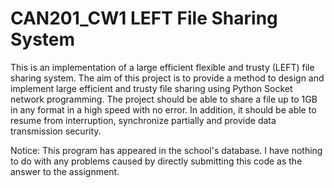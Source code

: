 # CAN201_CW1 LEFT File Sharing System
This is an implementation of a large efficient flexible and trusty (LEFT) file sharing system. 
The aim of this project is to provide a method to design and implement large efficient and trusty file sharing using Python Socket network programming. The project should be able to share a file up to 1GB in any format in a high speed with no error. In addition, it should be able to resume from interruption, synchronize partially and provide data transmission security.


Notice: This program has appeared in the school's database. I have nothing to do with any problems caused by directly submitting this code as the answer to the assignment.
